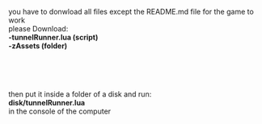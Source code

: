 you have to donwload all files except the README.md file for the game to work<br>
please Download:<br>
<b>-tunnelRunner.lua (script)<br>
-zAssets (folder)</b>

<br><br><br>

then put it inside a folder of a disk and run:<br>
<b>disk/tunnelRunner.lua</b><br>
in the console of the computer
